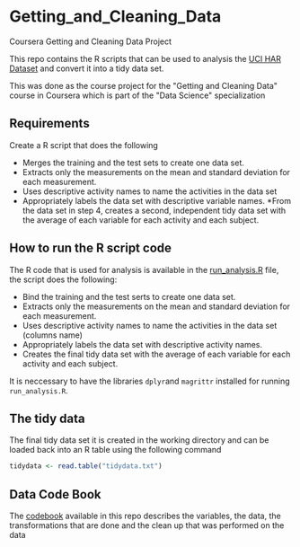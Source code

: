 Getting_and_Cleaning_Data
=========================

Coursera Getting and Cleaning Data Project

This repo contains the R scripts that can be used to analysis the [UCI HAR Dataset](http://archive.ics.uci.edu/ml/datasets/Human+Activity+Recognition+Using+Smartphones) and convert it into a tidy data set.

This was done as the course project for the "Getting and Cleaning Data" course in Coursera which is part of the "Data Science" specialization

## Requirements

Create a R script that does the following

* Merges the training and the test sets to create one data set.
* Extracts only the measurements on the mean and standard deviation for each measurement.
* Uses descriptive activity names to name the activities in the data set
* Appropriately labels the data set with descriptive variable names.
*From the data set in step 4, creates a second, independent tidy data set with the average of each variable for each activity and each subject.

## How to run the R script code

The R code that is used for analysis is available in the [run_analysis.R](run_analysis.R) file, the script does the following:

* Bind the training and the test serts to create one data set.
* Extracts only the measurements on the mean and standard deviation for each measurement.
* Uses descriptive activity names to name the activities in the data set (columns name)
* Appropriately labels the data set with descriptive activity names.
* Creates the final tidy data set with the average of each variable for each activity and each subject.

It is neccessary to have the libraries `dplyr`and `magrittr` installed for running `run_analysis.R`.

## The tidy data

The final tidy data set it is created in the working directory and can be loaded back into an R table using the following command
```R
tidydata <- read.table("tidydata.txt")
```
## Data Code Book

The [codebook](CodeBook.md) available in this repo describes the variables, the data, the transformations that are done and the clean up that was performed on the data
